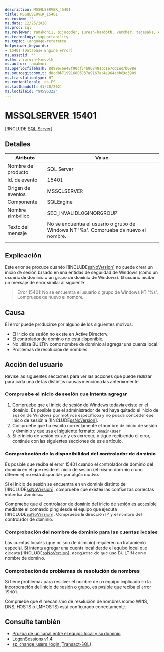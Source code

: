 ```yaml
---
description: MSSQLSERVER_15401
title: MSSQLSERVER_15401
ms.custom: ''
ms.date: 12/25/2020
ms.prod: sql
ms.reviewer: ramakoni1, pijocoder, suresh-kandoth, vencher, tejasaks, docast
ms.technology: supportability
ms.topic: language-reference
helpviewer_keywords:
- 15401 (Database Engine error)
ms.assetid: ''
author: suresh-kandoth
ms.author: ramakoni
ms.openlocfilehash: 8d996c6e48f90cf54b962481cc1e7cd1ed7b088e
ms.sourcegitcommit: d8cdbb719916805037a9167ac4e964abb89c3909
ms.translationtype: HT
ms.contentlocale: es-ES
ms.lasthandoff: 01/20/2021
ms.locfileid: "98596322"
---
```

# <a name="mssqlserver_15401"></a>MSSQLSERVER_15401
 [!INCLUDE [SQL Server](../../includes/applies-to-version/sqlserver.md)]

## <a name="details"></a>Detalles

|Atributo|Value|
|---|---|
|Nombre de producto|SQL Server|
|Id. de evento|15401|
|Origen de eventos|MSSQLSERVER|
|Componente|SQLEngine|
|Nombre simbólico|SEC_INVALIDLOGINORGROUP|
|Texto del mensaje|No se encuentra el usuario o grupo de Windows NT '%s'. Compruebe de nuevo el nombre.|
||

## <a name="explanation"></a>Explicación

Este error se produce cuando [!INCLUDE[ssNoVersion](../../includes/ssnoversion-md.md)] no puede crear un inicio de sesión basado en una entidad de seguridad de Windows (como un usuario de dominio o un grupo de dominio de Windows). El usuario recibe un mensaje de error similar al siguiente

> Error 15401: No se encuentra el usuario o grupo de Windows NT '%s'. Compruebe de nuevo el nombre.

## <a name="cause"></a>Causa

El error puede producirse por alguno de los siguientes motivos:

- El inicio de sesión no existe en Active Directory.
- El controlador de dominio no está disponible.
- No utiliza BUILTIN como nombre de dominio al agregar una cuenta local.
- Problemas de resolución de nombres.

## <a name="user-action"></a>Acción del usuario

Revise las siguientes secciones para ver las acciones que puede realizar para cada una de las distintas causas mencionadas anteriormente.

### <a name="verify-the-login-you-are-trying-to-add"></a>Compruebe el inicio de sesión que intenta agregar

1. Compruebe que el inicio de sesión de Windows todavía existe en el dominio. Es posible que el administrador de red haya quitado el inicio de sesión de Windows por motivos específicos y no pueda conceder ese inicio de sesión a [!INCLUDE[ssNoVersion](../../includes/ssnoversion-md.md)].
1. Compruebe que ha escrito correctamente el nombre de inicio de sesión y dominio y que usa el siguiente formato: `Domain\User`
1. Si el inicio de sesión existe y es correcto, y sigue recibiendo el error, continúe con las siguientes secciones de este artículo.

### <a name="verify-if-the-domain-controller-is-available"></a>Comprobación de la disponibilidad del controlador de dominio

Es posible que reciba el error 15401 cuando el controlador de dominio del dominio en el que reside el inicio de sesión (el mismo dominio o uno diferente) no está disponible por algún motivo.

Si el inicio de sesión se encuentra en un dominio distinto de [!INCLUDE[ssNoVersion](../../includes/ssnoversion-md.md)], compruebe que existen las confianzas correctas entre los dominios.

Compruebe que el controlador de dominio del inicio de sesión es accesible mediante el comando ping desde el equipo que ejecuta [!INCLUDE[ssNoVersion](../../includes/ssnoversion-md.md)]. Compruebe la dirección IP y el nombre del controlador de dominio.

### <a name="verify-the-domain-name-for-local-accounts"></a>Comprobación del nombre de dominio para las cuentas locales

Las cuentas locales (que no son de dominio) requieren un tratamiento especial. Si intenta agregar una cuenta local desde el equipo local que ejecuta [!INCLUDE[ssNoVersion](../../includes/ssnoversion-md.md)], asegúrese de que usa BUILTIN como nombre de dominio.

### <a name="check-for-name-resolution-issues"></a>Comprobación de problemas de resolución de nombres

Si tiene problemas para resolver el nombre de un equipo implicado en la incorporación del inicio de sesión o grupo, es posible que reciba el error 15401.

Compruebe que el mecanismo de resolución de nombres (como WINS, DNS, HOSTS o LMHOSTS) está configurado correctamente.

## <a name="see-also"></a>Consulte también

- [Prueba de un canal entre el equipo local y su dominio](/powershell/module/microsoft.powershell.management/test-computersecurechannel#example-1--test-a-channel-between-the-local-computer-and-its-domain)
- [LogonSessions v1.4](/sysinternals/downloads/logonsessions)
- [sp_change_users_login (Transact-SQL)](../system-stored-procedures/sp-change-users-login-transact-sql.md)